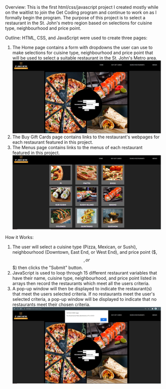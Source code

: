 Overview:
This is the first html/css/javascript project I created mostly while on the waitlist to join the Get Coding program and continue to work on as I formally begin the program. The purpose of this project is to select a restaurant in the St. John's metro region based on selections for cuisine type, neighbourhood and price point.

Outline:
HTML, CSS, and JavaScript were used to create three pages:

1. The Home page contains a form with dropdowns the user can use to make selections for cuisine type, neighbourhood and price point that will be used to select a suitable restaurant in the St. John's Metro area.
   ![alt text](https://github.com/kbaillieul/RestaurantChooser/blob/master/Capture.JPG?raw=true)
2. The Buy Gift Cards page contains links to the restaurant's webpages for each restaurant featured in this project.
3. The Menus page contains links to the menus of each restaurant featured in this project.
   ![alt text](https://github.com/kbaillieul/RestaurantChooser/blob/master/Capture3.JPG?raw=true)

How it Works:

1. The user will select a cuisine type (Pizza, Mexican, or Sushi), neighbourhood (Downtown, East End, or West End), and price point ($, $$, or $$$) then clicks the "Submit" button.
2. JavaScript is used to loop through 15 different restaurant variables that have their name, cuisine type, neighbourhood, and price point listed in arrays then record the restaurants which meet all the users criteria.
3. A pop-up window will then be displayed to indicate the restaurant(s) that meet the users selected criteria. If no restaurants meet the user's selected criteria, a pop-up window will be displayed to indicate that no restaurants meet their chosen criteria.
   ![alt text](https://github.com/kbaillieul/RestaurantChooser/blob/master/Capture2.JPG?raw=true)

